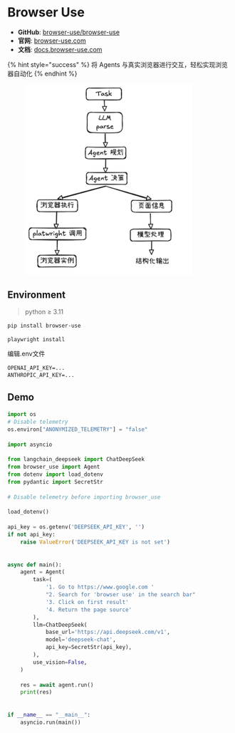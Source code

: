 # Browser Use

* **GitHub**: [browser-use/browser-use](https://github.com/browser-use/browser-use)
* **官网**: [browser-use.com](https://browser-use.com/)
* **文档**: [docs.browser-use.com](https://docs.browser-use.com/introduction)

{% hint style="success" %}
将 Agents 与真实浏览器进行交互，轻松实现浏览器自动化
{% endhint %}

<figure><img src=".gitbook/assets/image (1).png" alt="" width="375"><figcaption></figcaption></figure>

## Environment

> python ≥ 3.11

```sh
pip install browser-use
```

```
playwright install
```

编辑.env文件

```
OPENAI_API_KEY=...
ANTHROPIC_API_KEY=...
```

## Demo

```python
import os
# Disable telemetry
os.environ["ANONYMIZED_TELEMETRY"] = "false"

import asyncio

from langchain_deepseek import ChatDeepSeek
from browser_use import Agent
from dotenv import load_dotenv
from pydantic import SecretStr

# Disable telemetry before importing browser_use

load_dotenv()

api_key = os.getenv('DEEPSEEK_API_KEY', '')
if not api_key:
    raise ValueError('DEEPSEEK_API_KEY is not set')


async def main():
    agent = Agent(
        task=(
            '1. Go to https://www.google.com '
            "2. Search for 'browser use' in the search bar"
            '3. Click on first result'
            '4. Return the page source'
        ),
        llm=ChatDeepSeek(
            base_url='https://api.deepseek.com/v1',
            model='deepseek-chat',
            api_key=SecretStr(api_key),
        ),
        use_vision=False,
    )

    res = await agent.run()
    print(res)


if __name__ == "__main__":
    asyncio.run(main())

```

